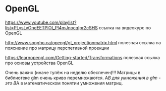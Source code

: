 # OpenGL
https://www.youtube.com/playlist?list=PLysLvOneEETPlOI_PI4mJnocqIpr2cSHS ссылка на видеокурс по OpenGL


http://www.songho.ca/opengl/gl_projectionmatrix.html полезная ссылка на пояснение про матрицу перспетивной проекции


https://learnopengl.com/Getting-started/Transformations полезная ссылка про основы устройства OpenGL



Очень важно (иначе тупёж на неделю обеспечен)!!! Матрицы в библиотеке glm очень криво перемножаются. A*B для умножения в glm - это B*A в математическом понятии умножения матриц.
